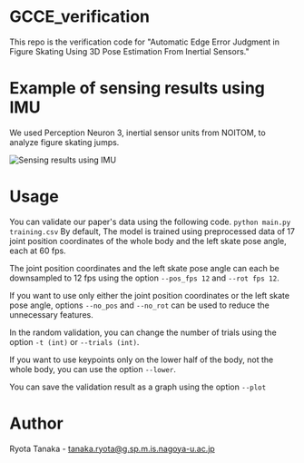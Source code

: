 # GCCE_verification
This repo is the verification code for "Automatic Edge Error Judgment in Figure Skating Using 3D Pose Estimation From Inertial Sensors."

# Example of sensing results using IMU
We used Perception Neuron 3, inertial sensor units from NOITOM, to analyze figure skating jumps.

![Sensing results using IMU](https://github.com/ryota-takedalab/GCCE_verification/assets/102862947/32e15852-7197-4cc5-ad77-ad97d554a7d0)

# Usage
You can validate our paper's data using the following code.
`python main.py training.csv`
By default, The model is trained using preprocessed data of 17 joint position coordinates of the whole body and the left skate pose angle, each at 60 fps.

The joint position coordinates and the left skate pose angle can each be downsampled to 12 fps using the option `--pos_fps 12` and `--rot fps 12`.

If you want to use only either the joint position coordinates or the left skate pose angle, options `--no_pos` and `--no_rot` can be used to reduce the unnecessary features.

In the random validation, you can change the number of trials using the option `-t (int)` or `--trials (int)`.

If you want to use keypoints only on the lower half of the body, not the whole body, you can use the option `--lower`.

You can save the validation result as a graph using the option `--plot`

# Author

Ryota Tanaka - tanaka.ryota@g.sp.m.is.nagoya-u.ac.jp
